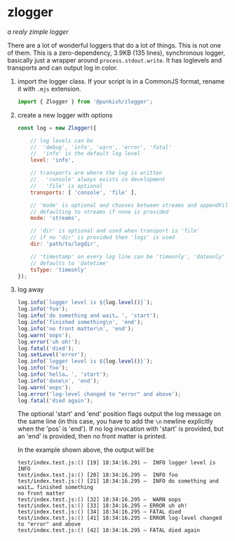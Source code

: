 # zlogger
*a realy zimple logger*

There are a lot of wonderful loggers that do a lot of things. This is not one of them. This is a zero-dependency, 3.9KB (135 lines), synchronous logger, basically just a wrapper around `process.stdout.write`. It has loglevels and transports and can output log in color.

1. import the logger class. If your script is in a CommonJS format, rename it with `.mjs` extension.
    ```js
    import { Zlogger } from '@punkish/zlogger';
    ```

2. create a new logger with options
    ```js
    const log = new Zlogger({

        // log levels can be
        //  'debug', 'info', 'warn', 'error', 'fatal'
        //  'info' is the default log level
        level: 'info', 

        // transports are where the log is written
        //   'console' always exists in development
        //   'file' is optional
        transports: [ 'console', 'file' ],

        // 'mode' is optional and chooses between streams and appendFile,
        // defaulting to streams if none is provided
        mode: 'streams',

        // 'dir' is optional and used when transport is 'file'
        // if no 'dir' is provided then 'logs' is used
        dir: 'path/to/logdir',

        // 'timestamp' on every log line can be 'timeonly', 'dateonly' or 
        // defaults to 'datetime'
        tsType: 'timeonly'
    });
    ```

3. log away
    ```js
    log.info(`logger level is ${log.level()}`);
    log.info('foo');
    log.info('do something and wait… ', 'start');
    log.info('finished something\n', 'end');
    log.info('no front matter\n', 'end');
    log.warn('oops');
    log.error('uh oh!');
    log.fatal('died');
    log.setLevel('error');
    log.info(`logger level is ${log.level()}`);
    log.info('foo');
    log.info('hello… ', 'start');
    log.info('done\n', 'end');
    log.warn('oops');
    log.error('log-level changed to "error" and above');
    log.fatal('died again');
    ```
    The optional 'start' and 'end' position flags output the log message on the same line (in this case, you have to add the `\n` newline explicitly when the 'pos' is 'end'). If no log invocation with 'start' is provided, but an 'end' is provided, then no front matter is printed.
    
    In the example shown above, the output will be
    ```log
    test/index.test.js:() [19] 18:34:16.291 –  INFO logger level is INFO
    test/index.test.js:() [20] 18:34:16.295 –  INFO foo
    test/index.test.js:() [21] 18:34:16.295 –  INFO do something and wait… finished something
    no front matter
    test/index.test.js:() [32] 18:34:16.295 –  WARN oops
    test/index.test.js:() [33] 18:34:16.295 – ERROR uh oh!
    test/index.test.js:() [34] 18:34:16.295 – FATAL died
    test/index.test.js:() [41] 18:34:16.295 – ERROR log-level changed to "error" and above
    test/index.test.js:() [42] 18:34:16.295 – FATAL died again
    ```
